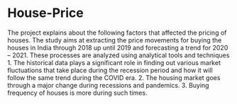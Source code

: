 # House-Price
The project explains about the following factors that affected the pricing of houses. The study aims at extracting the price movements for buying the houses in India through 2018 up until 2019 and forecasting a trend for 2020 – 2021. These processes are analyzed using analytical tools and techniques 1. The historical data plays a significant role in finding out various market fluctuations that take place during the recession period and how it will follow the same trend during the COVID era. 2. The housing market goes through a major change during recessions and pandemics. 3. Buying frequency of houses is more during such times.
